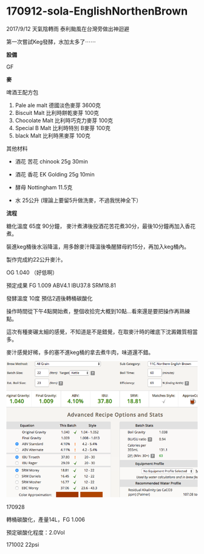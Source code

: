 # 170912-sola-EnglishNorthenBrown

2017/9/12 天氣陰轉雨 泰利颱風在台灣旁做出神迴避

第一次嘗試Keg發酵，水加太多了⋯⋯

**設備**

GF

**麥**

啤酒王配方包

1. Pale ale malt 德國淡色麥芽   3600克  
2. Biscuit Malt   比利時餅乾麥芽   100克    
3. Chocolate Malt  比利時巧克力麥芽  100克
4. Special B Malt   比利時特別 B麥芽      100克
5. black Malt    比利時黑麥芽        100克   

其他材料

* 酒花 苦花 chinook 25g 30min
* 酒花 香花 EK Golding 25g 10min

* 酵母 Nottingham 11.5克

* 水 25公升 (理論上要留5升做洗麥，不過我恍神全下）

**流程**

糖化溫度 65度 90分鐘， 麥汁煮沸後投酒花苦花煮30分，最後10分鐘再加入香花煮。

裝進keg桶後水浴降溫，用多餘麥汁降溫後喚醒酵母約15分，再加入keg桶內。

製作完成約22公升麥汁。

OG 1.040 （好低啊）

預定成果 FG 1.009 ABV4.1 IBU37.8 SRM18.81

發酵溫度 10度 預估2週後轉桶碳酸化

操作時間從下午4點開始煮，整個收拾完大概到10點...看來還是要把操作再熟練點。

這次有種麥碾太細的感覺，不知道是不是錯覺，在取麥汁時的確底下沈澱雜質相當多。

麥汁感覺好稀，多的塞不進keg桶的拿去煮牛肉，味道還不錯。


![](../img/test69.png)

170928

轉桶碳酸化，產量14L，FG 1.006

預定碳酸化程度：2.0Vol

171002 22psi